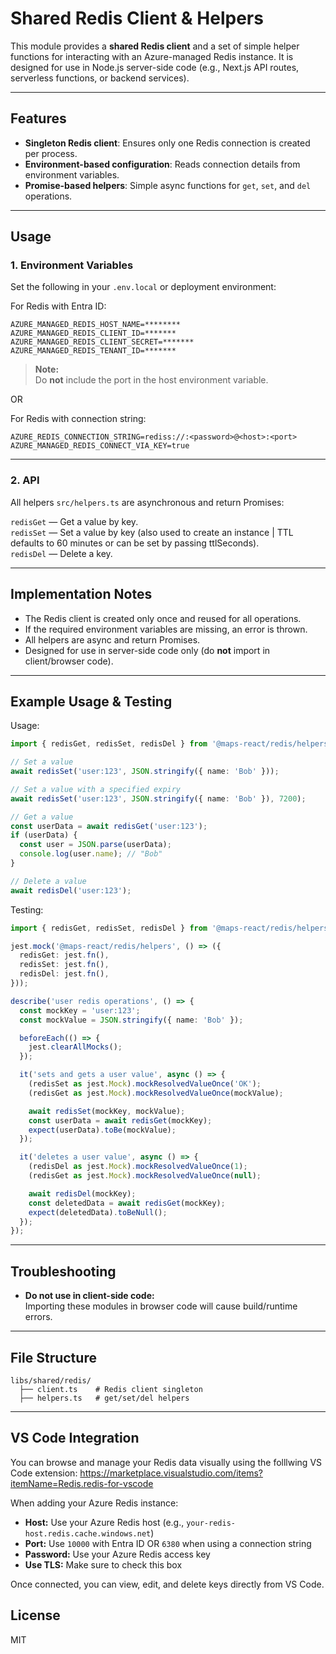 # Shared Redis Client & Helpers

This module provides a **shared Redis client** and a set of simple helper functions for interacting with an Azure-managed Redis instance. It is designed for use in Node.js server-side code (e.g., Next.js API routes, serverless functions, or backend services).

---

## Features

- **Singleton Redis client**: Ensures only one Redis connection is created per process.
- **Environment-based configuration**: Reads connection details from environment variables.
- **Promise-based helpers**: Simple async functions for `get`, `set`, and `del` operations.

---

## Usage

### 1. **Environment Variables**

Set the following in your `.env.local` or deployment environment:

For Redis with Entra ID:

```env
AZURE_MANAGED_REDIS_HOST_NAME=********
AZURE_MANAGED_REDIS_CLIENT_ID=*******
AZURE_MANAGED_REDIS_CLIENT_SECRET=*******
AZURE_MANAGED_REDIS_TENANT_ID=*******
```

> **Note:**  
> Do **not** include the port in the host environment variable.

OR

For Redis with connection string:

```env
AZURE_REDIS_CONNECTION_STRING=rediss://:<password>@<host>:<port>
AZURE_MANAGED_REDIS_CONNECT_VIA_KEY=true
```

---

### 2. **API**

All helpers `src/helpers.ts` are asynchronous and return Promises:

`redisGet` — Get a value by key. <br>
`redisSet` — Set a value by key (also used to create an instance | TTL defaults to 60 minutes or can be set by passing ttlSeconds). <br>
`redisDel` — Delete a key.

---

## Implementation Notes

- The Redis client is created only once and reused for all operations.
- If the required environment variables are missing, an error is thrown.
- All helpers are async and return Promises.
- Designed for use in server-side code only (do **not** import in client/browser code).

---

## Example Usage & Testing

Usage:

```typescript
import { redisGet, redisSet, redisDel } from '@maps-react/redis/helpers';

// Set a value
await redisSet('user:123', JSON.stringify({ name: 'Bob' }));

// Set a value with a specified expiry
await redisSet('user:123', JSON.stringify({ name: 'Bob' }), 7200);

// Get a value
const userData = await redisGet('user:123');
if (userData) {
  const user = JSON.parse(userData);
  console.log(user.name); // "Bob"
}

// Delete a value
await redisDel('user:123');
```

Testing:

```typescript
import { redisGet, redisSet, redisDel } from '@maps-react/redis/helpers';

jest.mock('@maps-react/redis/helpers', () => ({
  redisGet: jest.fn(),
  redisSet: jest.fn(),
  redisDel: jest.fn(),
}));

describe('user redis operations', () => {
  const mockKey = 'user:123';
  const mockValue = JSON.stringify({ name: 'Bob' });

  beforeEach(() => {
    jest.clearAllMocks();
  });

  it('sets and gets a user value', async () => {
    (redisSet as jest.Mock).mockResolvedValueOnce('OK');
    (redisGet as jest.Mock).mockResolvedValueOnce(mockValue);

    await redisSet(mockKey, mockValue);
    const userData = await redisGet(mockKey);
    expect(userData).toBe(mockValue);
  });

  it('deletes a user value', async () => {
    (redisDel as jest.Mock).mockResolvedValueOnce(1);
    (redisGet as jest.Mock).mockResolvedValueOnce(null);

    await redisDel(mockKey);
    const deletedData = await redisGet(mockKey);
    expect(deletedData).toBeNull();
  });
});
```

---

## Troubleshooting

- **Do not use in client-side code:**  
  Importing these modules in browser code will cause build/runtime errors.

---

## File Structure

```
libs/shared/redis/
  ├── client.ts    # Redis client singleton
  ├── helpers.ts   # get/set/del helpers
```

---

## VS Code Integration

You can browse and manage your Redis data visually using the folllwing VS Code extension: https://marketplace.visualstudio.com/items?itemName=Redis.redis-for-vscode

When adding your Azure Redis instance:

- **Host:** Use your Azure Redis host (e.g., `your-redis-host.redis.cache.windows.net`)
- **Port:** Use `10000` with Entra ID OR `6380` when using a connection string
- **Password:** Use your Azure Redis access key
- **Use TLS:** Make sure to check this box

Once connected, you can view, edit, and delete keys directly from VS Code.

## License

MIT
